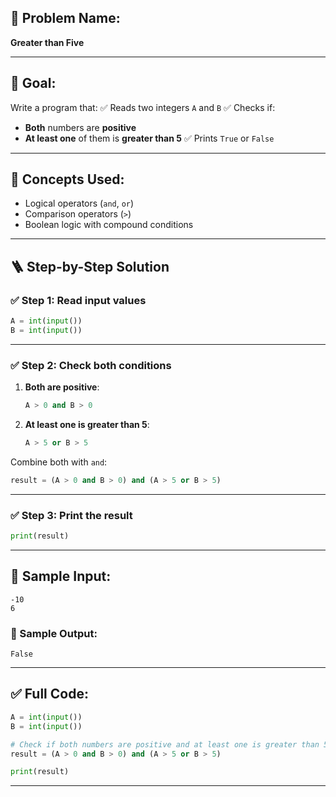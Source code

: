 ## 🧩 **Problem Name:**

**Greater than Five**

---

## 🎯 **Goal:**

Write a program that:
✅ Reads two integers `A` and `B`
✅ Checks if:

- **Both** numbers are **positive**
- **At least one** of them is **greater than 5**
  ✅ Prints `True` or `False`

---

## 🧠 **Concepts Used:**

- Logical operators (`and`, `or`)
- Comparison operators (`>`)
- Boolean logic with compound conditions

---

## 🪜 **Step-by-Step Solution**

### ✅ Step 1: Read input values

```python
A = int(input())
B = int(input())
```

---

### ✅ Step 2: Check both conditions

1. **Both are positive**:

   ```python
   A > 0 and B > 0
   ```

2. **At least one is greater than 5**:

   ```python
   A > 5 or B > 5
   ```

Combine both with `and`:

```python
result = (A > 0 and B > 0) and (A > 5 or B > 5)
```

---

### ✅ Step 3: Print the result

```python
print(result)
```

---

## 🧪 Sample Input:

```
-10
6
```

### 🧾 Sample Output:

```
False
```

---

## ✅ Full Code:

```python
A = int(input())
B = int(input())

# Check if both numbers are positive and at least one is greater than 5
result = (A > 0 and B > 0) and (A > 5 or B > 5)

print(result)
```

---
